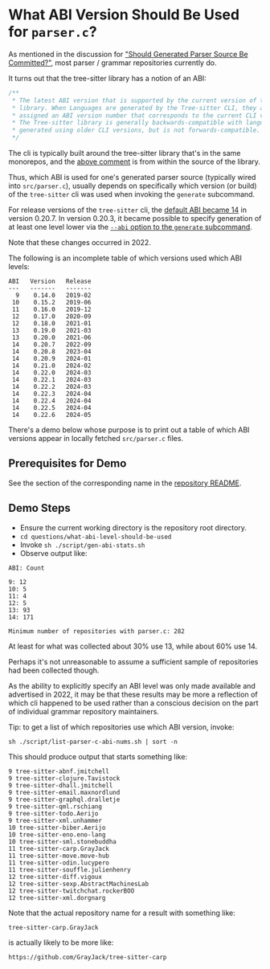 # What ABI Version Should Be Used for `parser.c`?

As mentioned in the discussion for ["Should Generated Parser Source Be
Committed?"](../should-parser-source-be-committed/README.md), most
parser / grammar repositories currently do.

It turns out that the tree-sitter library has a notion of an ABI:

```c
/**
 * The latest ABI version that is supported by the current version of the
 * library. When Languages are generated by the Tree-sitter CLI, they are
 * assigned an ABI version number that corresponds to the current CLI version.
 * The Tree-sitter library is generally backwards-compatible with languages
 * generated using older CLI versions, but is not forwards-compatible.
 */
```

The cli is typically built around the tree-sitter library that's in
the same monorepos, and the [above
comment](https://github.com/tree-sitter/tree-sitter/blob/5766b8a0a785ea34fceb479a94f7fe24c9daae2f/lib/include/tree_sitter/api.h#L17-L23)
is from within the source of the library.

Thus, which ABI is used for one's generated parser source (typically
wired into `src/parser.c`), usually depends on specifically which
version (or build) of the `tree-sitter` cli was used when invoking the
`generate` subcommand.

For release versions of the `tree-sitter` cli, the [default ABI became
14](https://github.com/tree-sitter/tree-sitter/commit/e2fe380a08408ff42eada21f8723f653e6da6606)
in version 0.20.7.  In version 0.20.3, it became possible to specify
generation of at least one level lower via the [`--abi` option to the
`generate`
subcommand](https://github.com/tree-sitter/tree-sitter/pull/1599/commits/516fd6f6def1615cb5dc004ab41c348c7de6d182).

Note that these changes occurred in 2022.

The following is an incomplete table of which versions used which ABI levels:

```
ABI   Version   Release
---   -------   -------
  9    0.14.0   2019-02
 10    0.15.2   2019-06
 11    0.16.0   2019-12
 12    0.17.0   2020-09
 12    0.18.0   2021-01
 13    0.19.0   2021-03
 13    0.20.0   2021-06
 14    0.20.7   2022-09
 14    0.20.8   2023-04
 14    0.20.9   2024-01
 14    0.21.0   2024-02
 14    0.22.0   2024-03
 14    0.22.1   2024-03
 14    0.22.2   2024-03
 14    0.22.3   2024-04
 14    0.22.4   2024-04
 14    0.22.5   2024-04
 14    0.22.6   2024-05
```

There's a demo below whose purpose is to print out a table of which
ABI versions appear in locally fetched `src/parser.c` files.

## Prerequisites for Demo

See the section of the corresponding name in the [repository
README](../../README.md).

## Demo Steps

* Ensure the current working directory is the repository root directory.
* `cd questions/what-abi-level-should-be-used`
* Invoke `sh ./script/gen-abi-stats.sh`
* Observe output like:

```
ABI: Count

9: 12
10: 5
11: 4
12: 5
13: 93
14: 171

Minimum number of repositories with parser.c: 282
```

At least for what was collected about 30% use 13, while about 60% use
14.

Perhaps it's not unreasonable to assume a sufficient sample of
repositories had been collected though.

As the ability to explicitly specify an ABI level was only made
available and advertised in 2022, it may be that these results may be
more a reflection of which cli happened to be used rather than a
conscious decision on the part of individual grammar repository
maintainers.

Tip: to get a list of which repositories use which ABI version, invoke:

```
sh ./script/list-parser-c-abi-nums.sh | sort -n
```

This should produce output that starts something like:

```
9 tree-sitter-abnf.jmitchell
9 tree-sitter-clojure.Tavistock
9 tree-sitter-dhall.jmitchell
9 tree-sitter-email.maxnordlund
9 tree-sitter-graphql.dralletje
9 tree-sitter-qml.rschiang
9 tree-sitter-todo.Aerijo
9 tree-sitter-xml.unhammer
10 tree-sitter-biber.Aerijo
10 tree-sitter-eno.eno-lang
10 tree-sitter-sml.stonebuddha
11 tree-sitter-carp.GrayJack
11 tree-sitter-move.move-hub
11 tree-sitter-odin.lucypero
11 tree-sitter-souffle.julienhenry
12 tree-sitter-diff.vigoux
12 tree-sitter-sexp.AbstractMachinesLab
12 tree-sitter-twitchchat.rockerBOO
12 tree-sitter-xml.dorgnarg
```

Note that the actual repository name for a result with something like:

```
tree-sitter-carp.GrayJack
```

is actually likely to be more like:

```
https://github.com/GrayJack/tree-sitter-carp
```
